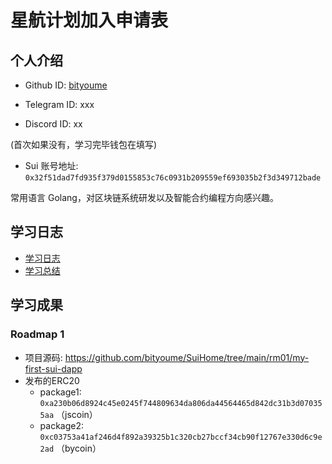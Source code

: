 # 星航计划加入申请表

## 个人介绍

* Github ID: [bityoume](https://github.com/bityoume/)

* Telegram ID: xxx

* Discord ID: xx

(首次如果没有，学习完毕钱包在填写)
* Sui 账号地址: `0x32f51dad7fd935f379d0155853c76c0931b209559ef693035b2f3d349712bade`

常用语言 Golang，对区块链系统研发以及智能合约编程方向感兴趣。

## 学习日志

- [学习日志](journal.md)
- [学习总结](summary.md)

## 学习成果

### Roadmap  1  

- 项目源码: https://github.com/bityoume/SuiHome/tree/main/rm01/my-first-sui-dapp
- 发布的ERC20
  - package1: `0xa230b06d8924c45e0245f744809634da806da44564465d842dc31b3d070355aa` （jscoin）
  - package2: `0xc03753a41af246d4f892a39325b1c320cb27bccf34cb90f12767e330d6c9e2ad` （bycoin）

